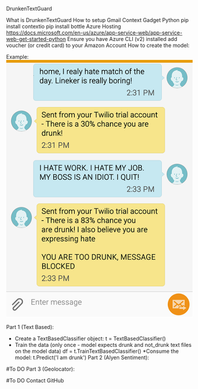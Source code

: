 DrunkenTextGuard

What is DrunkenTextGuard How to setup Gmail Context Gadget Python pip install contextio pip install bottle Azure Hosting https://docs.microsoft.com/en-us/azure/app-service-web/app-service-web-get-started-python Ensure you have Azure CLI (v2) installed add voucher (or credit card) to your Amazon Account How to create the model:

Example:
![Example](example.png)



Part 1 (Text Based):

* Create a TextBasedClassifier object:
t = TextBasedClassifier()
* Train the data (only once - model expects drunk and not_drunk text files on the model data)
df = t.TrainTextBasedClassifier()
*Consume the model:
t.Predict('I am drunk')
Part 2 (Alyen Sentiment):

#To DO
Part 3 (Geolocator):

#To DO
Contact GitHub
